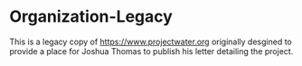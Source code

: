 # Organization-Legacy

This is a legacy copy of https://www.projectwater.org originally desgined to provide a place for Joshua Thomas to publish his letter detailing the project.
